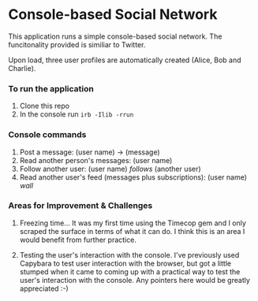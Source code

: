 # Console-based Social Network

This application runs a simple console-based social network. The funcitonality provided is similiar to Twitter.

Upon load, three user profiles are automatically created (Alice, Bob and Charlie).


### To run the application

1. Clone this repo
2. In the console run `irb -Ilib -rrun`

### Console commands

1. Post a message: (user name) -> (message)
2. Read another person's messages: (user name)
3. Follow another user: (user name) <em>follows</em> (another user)
4. Read another user's feed (messages plus subscriptions): (user name) <em>wall</em>

### Areas for Improvement & Challenges

1. Freezing time... It was my first time using the Timecop gem and I only scraped the surface in terms of what it can do. I think this is an area I would benefit from further practice. 

2. Testing the user's interaction with the console. I've previously used Capybara to test user interaction with the browser, but got a little stumped when it came to coming up with a practical way to test the user's interaction with the console. Any pointers here would be greatly appreciated :-)





